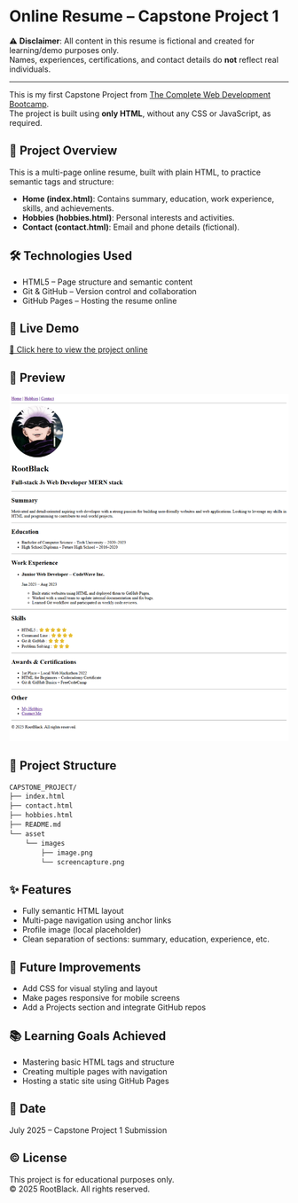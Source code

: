 # Online Resume – Capstone Project 1

⚠️ **Disclaimer**: All content in this resume is fictional and created for learning/demo purposes only.  
Names, experiences, certifications, and contact details do **not** reflect real individuals.

---

This is my first Capstone Project from [The Complete Web Development Bootcamp](https://www.udemy.com/course/the-complete-web-development-bootcamp/).  
The project is built using **only HTML**, without any CSS or JavaScript, as required.

## 📄 Project Overview

This is a multi-page online resume, built with plain HTML, to practice semantic tags and structure:

- **Home (index.html)**: Contains summary, education, work experience, skills, and achievements.
- **Hobbies (hobbies.html)**: Personal interests and activities.
- **Contact (contact.html)**: Email and phone details (fictional).

## 🛠 Technologies Used

- HTML5 – Page structure and semantic content
- Git & GitHub – Version control and collaboration
- GitHub Pages – Hosting the resume online

## 🚀 Live Demo

[🔗 Click here to view the project online](https://rootblack04.github.io/Capstone-Project-1/)

## 📸 Preview

![Screenshot](./asset/images/screencapture.png)

## 📁 Project Structure

```bash
CAPSTONE_PROJECT/
├── index.html
├── contact.html
├── hobbies.html
├── README.md
└── asset
    └── images
        ├── image.png
        └── screencapture.png
```

## ✨ Features

- Fully semantic HTML layout
- Multi-page navigation using anchor links
- Profile image (local placeholder)
- Clean separation of sections: summary, education, experience, etc.

## 📌 Future Improvements

- Add CSS for visual styling and layout
- Make pages responsive for mobile screens
- Add a Projects section and integrate GitHub repos

## 📚 Learning Goals Achieved

- Mastering basic HTML tags and structure
- Creating multiple pages with navigation
- Hosting a static site using GitHub Pages

## 📅 Date

July 2025 – Capstone Project 1 Submission

## © License

This project is for educational purposes only.  
© 2025 RootBlack. All rights reserved.
